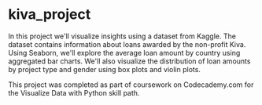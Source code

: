 # kiva_project
In this project we'll visualize insights using a dataset from Kaggle. The dataset contains information about loans awarded by the non-profit Kiva.  Using Seaborn, we'll explore the average loan amount by country using aggregated bar charts. We'll also visualize the distribution of loan amounts by project type and gender using box plots and violin plots.

This project was completed as part of coursework on Codecademy.com for the Visualize Data with Python skill path.
